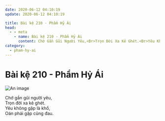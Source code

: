 ```yaml
---
date: 2020-06-12 04:10:19
update: 2020-06-12 04:10:19

title: Bài kệ 210 - Phẩm Hỷ Ái
head:
  - - meta
    - name: Bài kệ 210 - Phẩm Hỷ Ái
      content: Chớ Gần Gũi Người Yêu,<Br>Trọn Đời Xa Kẻ Ghét.<Br>Yêu Không Gặp Là Khổ,<Br>Oán Phải Gặp Cũng Đau.<Br>
category:
  - pham-hy-ai
---
```


# Bài kệ 210 - Phẩm Hỷ Ái

![An image](/img/pham-hy-ai/pham-hy-ai-210.jpg)

Chớ gần gũi người yêu,<br>Trọn đời xa kẻ ghét.<br>Yêu không gặp là khổ,<br>Oán phải gặp cũng đau.<br>
